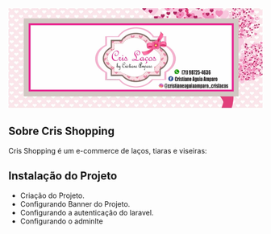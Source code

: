 <img src="/public/images/Banner.jpg" alt="Banner do Projeto" width="1000" height="200" >



## Sobre Cris Shopping

Cris Shopping é um e-commerce de laços, tiaras e viseiras:

## Instalação do Projeto

- Criação do Projeto.
- Configurando Banner do Projeto.
- Configurando a autenticação do laravel.
- Configurando o adminlte
